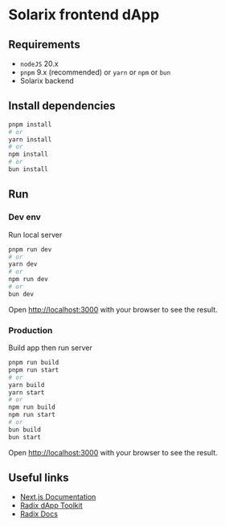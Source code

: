 # Solarix frontend dApp

## Requirements

- `nodeJS` 20.x
- `pnpm` 9.x (recommended) or `yarn` or `npm` or `bun`
- Solarix backend

## Install dependencies

```bash
pnpm install
# or
yarn install
# or
npm install
# or
bun install
```

## Run

### Dev env

Run local server

```bash
pnpm run dev
# or
yarn dev
# or
npm run dev
# or
bun dev
```

Open [http://localhost:3000](http://localhost:3000) with your browser to see the result.

### Production

Build app then run server

```bash
pnpm run build
pnpm run start
# or
yarn build
yarn start
# or
npm run build
npm run start
# or
bun build
bun start
```

Open [http://localhost:3000](http://localhost:3000) with your browser to see the result.

## Useful links

- [Next.js Documentation](https://nextjs.org/docs)
- [Radix dApp Toolkit](https://github.com/radixdlt/radix-dapp-toolkit/tree/main)
- [Radix Docs](https://docs.radixdlt.com/docs)
